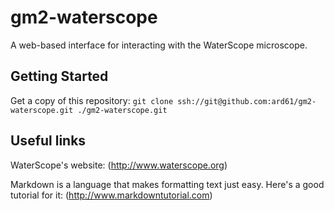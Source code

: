 # gm2-waterscope

A web-based interface for interacting with the WaterScope microscope.


## Getting Started

Get a copy of this repository: `git clone ssh://git@github.com:ard61/gm2-waterscope.git ./gm2-waterscope.git`

## Useful links

WaterScope's website: (http://www.waterscope.org)

Markdown is a language that makes formatting text just easy. Here's a good tutorial for it: (http://www.markdowntutorial.com)